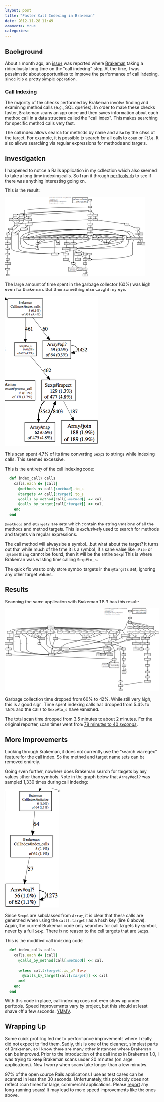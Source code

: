 ```yaml
---
layout: post
title: "Faster Call Indexing in Brakeman"
date: 2012-11-28 11:49
comments: true
categories: 
---
```


## Background

About a month ago, an [issue](https://github.com/presidentbeef/brakeman/issues/171) was reported where [Brakeman](http://brakemanscanner.org) taking a ridiculously long time on the "call indexing" step. At the time, I was pessimistic about opportunities to improve the performance of call indexing, since it is a pretty simple operation.

### Call Indexing

The majority of the checks performed by Brakeman involve finding and examining method calls (e.g., SQL queries). In order to make these checks faster, Brakeman scans an app once and then saves information about each method call in a data structure called the "call index". This makes searching for specific method calls very fast.

The call index allows search for methods by name and also by the class of the target. For example, it is possible to search for all calls to `open` on `File`. It also allows searching via regular expressions for methods and targets. 

## Investigation

I happened to notice a Rails application in my collection which also seemed to take a long time indexing calls. So I ran it through [perftools.rb](https://github.com/tmm1/perftools.rb) to see if there was anything interesting going on.

This is the result:

[![Brakeman 1.8.2 scan](/images/blog/brakeman-scan-1.8.2.png)](/images/blog/brakeman-scan-1.8.2.pdf)


The large amount of time spent in the garbage collector (60%) was high even for Brakeman. But then something else caught my eye:

![Call indexing in 1.8.2](/images/blog/call-indexing-1.8.2.png)

This scan spent 4.7% of its time converting `Sexp`s to strings while indexing calls. This seemed excessive.

This is the entirety of the call indexing code:

```ruby call_index.rb
  def index_calls calls
    calls.each do |call|
      @methods << call[:method].to_s
      @targets << call[:target].to_s
      @calls_by_method[call[:method]] << call
      @calls_by_target[call[:target]] << call
    end
  end
```

`@methods` and `@targets` are sets which contain the string versions of all the methods and method targets. This is *exclusively* used to search for methods and targets via regular expressions.

The call method will always be a symbol...but what about the target? It turns out that while much of the time it is a symbol, if a sane value like `:File` or `:@something` cannot be found, then it will be the entire `Sexp`! This is where Brakeman was wasting time calling `Sexp#to_s`.

The quick fix was to only store symbol targets in the `@targets` set, ignoring any other target values.

## Results

Scanning the same application with Brakeman 1.8.3 has this result:

[![Brakeman 1.8.3 scan](/images/blog/brakeman-scan-1.8.3.png)](/images/blog/brakeman-scan-1.8.3.pdf)

Garbage collection time dropped from 60% to 42%. While still very high, this is a good sign. Time spent indexing calls has dropped from 5.4% to 1.8% and the calls to `Sexp#to_s` have vanished. 

The total scan time dropped from 3.5 minutes to about 2 minutes. For the original reporter, scan times went from [78 minutes to 40 *seconds*](https://github.com/presidentbeef/brakeman/issues/171#issuecomment-10344355).

## More Improvements

Looking through Brakeman, it does not currently use the "search via regex" feature for the call index. So the method and target name sets can be removed entirely.

Going even further, nowhere does Brakeman search for targets by any values other than symbols. Note in the graph below that `Array#eql?` was sampled 1,330 times during call indexing:

![Call indexing hashing](/images/blog/call-indexing-hashing-sexp.png)

Since `Sexp`s are subclassed from `Array`, it is clear that these calls are generated when using the `call[:target]` as a hash key (line 6 above). Again, the current Brakeman code only searches for call targets by symbol, never by a full `Sexp`. There is no reason to the call targets that are `Sexp`s.

This is the modified call indexing code:

```ruby Modified call_index.rb
  def index_calls calls
    calls.each do |call|
      @calls_by_method[call[:method]] << call

      unless call[:target].is_a? Sexp
        @calls_by_target[call[:target]] << call
      end
    end
  end
```

With this code in place, call indexing does not even show up under perftools. Speed improvements vary by project, but this should at least shave off a few seconds. [YMMV](https://github.com/presidentbeef/brakeman/pull/189#issuecomment-10768297). 

## Wrapping Up

Some quick profiling led me to performance improvements where I really did not expect to find them. Sadly, this is one of the cleanest, simplest parts of Brakeman, so I know there are many other instances where Brakeman can be improved. Prior to the introduction of the call index in Brakeman 1.0, I was trying to keep Brakeman scans under 20 minutes (on large applications). Now I worry when scans take longer than a few minutes.

97% of the open source Rails applications I use as test cases can be scanned in less than 30 seconds. Unfortunately, this probably does not reflect scan times for large, commercial applications. Please [report](https://github.com/presidentbeef/brakeman/issues) any long-running scans! It may lead to more speed improvements like the ones above. 
